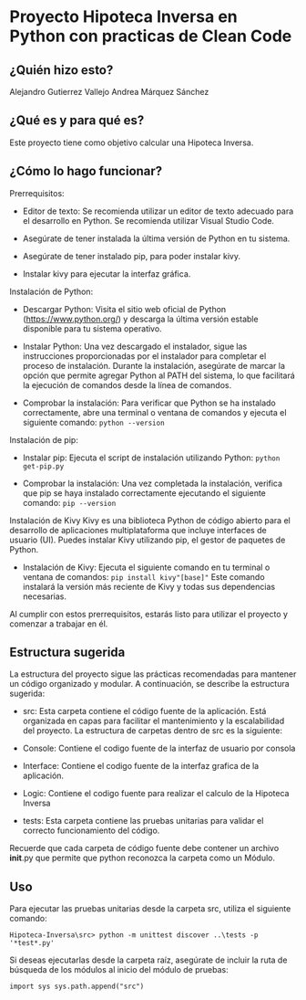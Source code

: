 # Proyecto Hipoteca Inversa en Python con practicas de Clean Code


## ¿Quién hizo esto?

Alejandro Gutierrez Vallejo
Andrea Márquez Sánchez

## ¿Qué es y para qué es?

Este proyecto tiene como objetivo calcular una Hipoteca Inversa.

## ¿Cómo lo hago funcionar?

Prerrequisitos:
- Editor de texto: Se recomienda utilizar un editor de texto adecuado para el desarrollo en Python. Se recomienda utilizar Visual Studio Code.

- Asegúrate de tener instalada la última versión de Python en tu sistema.

- Asegúrate de tener instalado pip, para poder instalar kivy.

- Instalar kivy para ejecutar la interfaz gráfica.

Instalación de Python:
- Descargar Python: Visita el sitio web oficial de Python (https://www.python.org/) y descarga la última versión estable disponible para tu sistema operativo.

- Instalar Python: Una vez descargado el instalador, sigue las instrucciones proporcionadas por el instalador para completar el proceso de instalación. Durante la instalación, asegúrate de marcar la opción que permite agregar Python al PATH del sistema, lo que facilitará la ejecución de comandos desde la línea de comandos.

- Comprobar la instalación: Para verificar que Python se ha instalado correctamente, abre una terminal o ventana de comandos y ejecuta el siguiente comando:
`
python --version
`

Instalación de pip:
- Instalar pip: Ejecuta el script de instalación utilizando Python:
`
python get-pip.py
`

- Comprobar la instalación: Una vez completada la instalación, verifica que pip se haya instalado correctamente ejecutando el siguiente comando:
`
pip --version
`

Instalación de Kivy
Kivy es una biblioteca Python de código abierto para el desarrollo de aplicaciones multiplataforma que incluye interfaces de usuario (UI). Puedes instalar Kivy utilizando pip, el gestor de paquetes de Python.

- Instalación de Kivy: Ejecuta el siguiente comando en tu terminal o ventana de comandos:
`
pip install kivy"[base]"
`
Este comando instalará la versión más reciente de Kivy y todas sus dependencias necesarias.


Al cumplir con estos prerrequisitos, estarás listo para utilizar el proyecto y comenzar a trabajar en él.


## Estructura sugerida

La estructura del proyecto sigue las prácticas recomendadas para mantener un código organizado y modular. A continuación, se describe la estructura sugerida:

- src: Esta carpeta contiene el código fuente de la aplicación. Está organizada en capas para facilitar el mantenimiento y la escalabilidad del proyecto. La estructura de carpetas dentro de src es la siguiente:

* Console: Contiene el codigo fuente de la interfaz de usuario por consola

* Interface: Contiene el codigo fuente de la interfaz grafica de la aplicación.

* Logic: Contiene el codigo fuente para realizar el calculo de la Hipoteca Inversa

- tests: Esta carpeta contiene las pruebas unitarias para validar el correcto funcionamiento del código.

Recuerde que cada carpeta de código fuente debe contener un archivo __init__.py que permite que python
reconozca la carpeta como un Módulo.

## Uso

Para ejecutar las pruebas unitarias desde la carpeta src, utiliza el siguiente comando:

`
  Hipoteca-Inversa\src> python -m unittest discover ..\tests -p '*test*.py'
`

Si deseas ejecutarlas desde la carpeta raíz, asegúrate de incluir la ruta de búsqueda de los módulos al inicio del módulo de pruebas:

`
  import sys
  sys.path.append("src")
`
